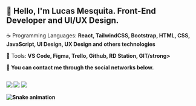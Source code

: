   
<h2 align="left"> 
  🖖 Hello, I'm Lucas Mesquita.<strong> Front-End Developer and UI/UX Design</strong>.<br>
</h2>

<p align="left">
  ☕ Programming Languages: <strong>React, TailwindCSS, Bootstrap, HTML, CSS, JavaScript, UI Design, UX Design and others technologies</strong>
</p>

<p align="left">
  💼 Tools: <strong>VS Code, Figma, Trello, Github, RD Station, GIT/strong>
</p>

<p align="left">
  💌 You can contact me through the social networks below.
</p>

  
  ##
  
  <div>  
  <a href="https://instagram.com/mesquita2k" target="_blank"><img src="https://img.shields.io/badge/-Instagram-%23E4405F?style=for-the-badge&logo=instagram&logoColor=white" target="_blank"></a>
  <a href = "mailto:mesquita2k@gmail.com"><img src="https://img.shields.io/badge/-Gmail-%23333?style=for-the-badge&logo=gmail&logoColor=white" target="_blank"></a>
  <a href="https://www.linkedin.com/in/mesquita-dev" target="_blank"><img src="https://img.shields.io/badge/-LinkedIn-%230077B5?style=for-the-badge&logo=linkedin&logoColor=white" target="_blank"></a> 
    
  ![Snake animation](https://github.com/mesquita-dev/mesquita-dev/blob/output/github-contribution-grid-snake.svg)
    
  </div>
